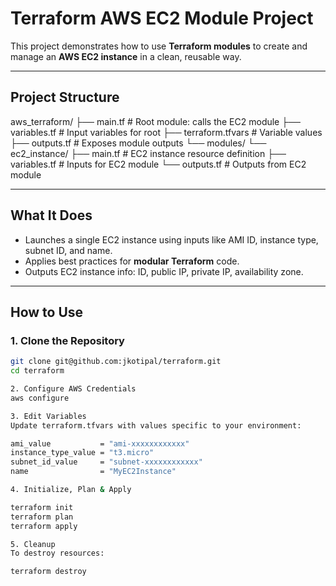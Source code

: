 # Terraform AWS EC2 Module Project

This project demonstrates how to use **Terraform modules** to create and manage an **AWS EC2 instance** in a clean, reusable way.

---

## Project Structure

aws_terraform/ ├── main.tf # Root module: calls the EC2 module ├── variables.tf # Input variables for root ├── terraform.tfvars # Variable values ├── outputs.tf # Exposes module outputs └── modules/ └── ec2_instance/ ├── main.tf # EC2 instance resource definition ├── variables.tf # Inputs for EC2 module └── outputs.tf # Outputs from EC2 module

---

## What It Does

- Launches a single EC2 instance using inputs like AMI ID, instance type, subnet ID, and name.
- Applies best practices for **modular Terraform** code.
- Outputs EC2 instance info: ID, public IP, private IP, availability zone.

---

## How to Use

### 1. Clone the Repository

```bash
git clone git@github.com:jkotipal/terraform.git
cd terraform

2. Configure AWS Credentials
aws configure

3. Edit Variables
Update terraform.tfvars with values specific to your environment:

ami_value           = "ami-xxxxxxxxxxxx"
instance_type_value = "t3.micro"
subnet_id_value     = "subnet-xxxxxxxxxxxx"
name                = "MyEC2Instance"

4. Initialize, Plan & Apply

terraform init
terraform plan
terraform apply

5. Cleanup
To destroy resources:

terraform destroy


